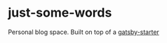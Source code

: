 # just-some-words

Personal blog space.
Built on top of a [gatsby-starter](https://github.com/gatsbyjs/gatsby-starter-blog)
